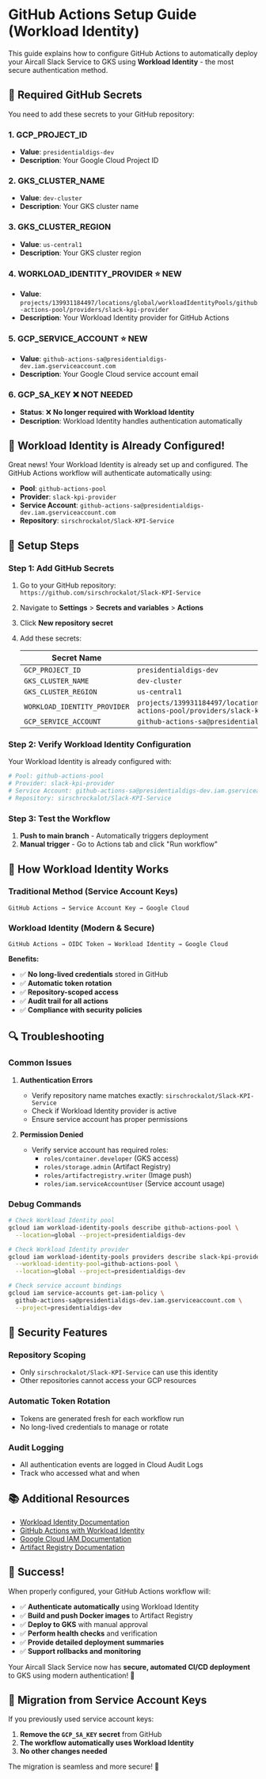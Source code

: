 # GitHub Actions Setup Guide (Workload Identity)

This guide explains how to configure GitHub Actions to automatically deploy your Aircall Slack Service to GKS using **Workload Identity** - the most secure authentication method.

## 🔐 Required GitHub Secrets

You need to add these secrets to your GitHub repository:

### 1. **GCP_PROJECT_ID**
- **Value**: `presidentialdigs-dev`
- **Description**: Your Google Cloud Project ID

### 2. **GKS_CLUSTER_NAME**
- **Value**: `dev-cluster`
- **Description**: Your GKS cluster name

### 3. **GKS_CLUSTER_REGION**
- **Value**: `us-central1`
- **Description**: Your GKS cluster region

### 4. **WORKLOAD_IDENTITY_PROVIDER** ⭐ **NEW**
- **Value**: `projects/139931184497/locations/global/workloadIdentityPools/github-actions-pool/providers/slack-kpi-provider`
- **Description**: Your Workload Identity provider for GitHub Actions

### 5. **GCP_SERVICE_ACCOUNT** ⭐ **NEW**
- **Value**: `github-actions-sa@presidentialdigs-dev.iam.gserviceaccount.com`
- **Description**: Your Google Cloud service account email

### 6. **GCP_SA_KEY** ❌ **NOT NEEDED**
- **Status**: ❌ **No longer required with Workload Identity**
- **Description**: Workload Identity handles authentication automatically

## 🚀 **Workload Identity is Already Configured!**

Great news! Your Workload Identity is already set up and configured. The GitHub Actions workflow will authenticate automatically using:

- **Pool**: `github-actions-pool`
- **Provider**: `slack-kpi-provider`
- **Service Account**: `github-actions-sa@presidentialdigs-dev.iam.gserviceaccount.com`
- **Repository**: `sirschrockalot/Slack-KPI-Service`

## 🔧 Setup Steps

### Step 1: Add GitHub Secrets

1. Go to your GitHub repository: `https://github.com/sirschrockalot/Slack-KPI-Service`
2. Navigate to **Settings** > **Secrets and variables** > **Actions**
3. Click **New repository secret**
4. Add these secrets:

   | Secret Name | Value |
   |-------------|-------|
   | `GCP_PROJECT_ID` | `presidentialdigs-dev` |
   | `GKS_CLUSTER_NAME` | `dev-cluster` |
   | `GKS_CLUSTER_REGION` | `us-central1` |
   | `WORKLOAD_IDENTITY_PROVIDER` | `projects/139931184497/locations/global/workloadIdentityPools/github-actions-pool/providers/slack-kpi-provider` |
   | `GCP_SERVICE_ACCOUNT` | `github-actions-sa@presidentialdigs-dev.iam.gserviceaccount.com` |

### Step 2: Verify Workload Identity Configuration

Your Workload Identity is already configured with:

```bash
# Pool: github-actions-pool
# Provider: slack-kpi-provider  
# Service Account: github-actions-sa@presidentialdigs-dev.iam.gserviceaccount.com
# Repository: sirschrockalot/Slack-KPI-Service
```

### Step 3: Test the Workflow

1. **Push to main branch** - Automatically triggers deployment
2. **Manual trigger** - Go to Actions tab and click "Run workflow"

## 🎯 How Workload Identity Works

### **Traditional Method (Service Account Keys)**
```
GitHub Actions → Service Account Key → Google Cloud
```

### **Workload Identity (Modern & Secure)**
```
GitHub Actions → OIDC Token → Workload Identity → Google Cloud
```

**Benefits:**
- ✅ **No long-lived credentials** stored in GitHub
- ✅ **Automatic token rotation**
- ✅ **Repository-scoped access**
- ✅ **Audit trail for all actions**
- ✅ **Compliance with security policies**

## 🔍 Troubleshooting

### Common Issues

1. **Authentication Errors**
   - Verify repository name matches exactly: `sirschrockalot/Slack-KPI-Service`
   - Check if Workload Identity provider is active
   - Ensure service account has proper permissions

2. **Permission Denied**
   - Verify service account has required roles:
     - `roles/container.developer` (GKS access)
     - `roles/storage.admin` (Artifact Registry)
     - `roles/artifactregistry.writer` (Image push)
     - `roles/iam.serviceAccountUser` (Service account usage)

### Debug Commands

```bash
# Check Workload Identity pool
gcloud iam workload-identity-pools describe github-actions-pool \
  --location=global --project=presidentialdigs-dev

# Check Workload Identity provider
gcloud iam workload-identity-pools providers describe slack-kpi-provider \
  --workload-identity-pool=github-actions-pool \
  --location=global --project=presidentialdigs-dev

# Check service account bindings
gcloud iam service-accounts get-iam-policy \
  github-actions-sa@presidentialdigs-dev.iam.gserviceaccount.com \
  --project=presidentialdigs-dev
```

## 🔐 Security Features

### **Repository Scoping**
- Only `sirschrockalot/Slack-KPI-Service` can use this identity
- Other repositories cannot access your GCP resources

### **Automatic Token Rotation**
- Tokens are generated fresh for each workflow run
- No long-lived credentials to manage or rotate

### **Audit Logging**
- All authentication events are logged in Cloud Audit Logs
- Track who accessed what and when

## 📚 Additional Resources

- [Workload Identity Documentation](https://cloud.google.com/iam/docs/workload-identity)
- [GitHub Actions with Workload Identity](https://github.com/google-github-actions/auth#workload-identity-federation)
- [Google Cloud IAM Documentation](https://cloud.google.com/iam/docs)
- [Artifact Registry Documentation](https://cloud.google.com/artifact-registry/docs)

## 🎉 Success!

When properly configured, your GitHub Actions workflow will:
- ✅ **Authenticate automatically** using Workload Identity
- ✅ **Build and push Docker images** to Artifact Registry
- ✅ **Deploy to GKS** with manual approval
- ✅ **Perform health checks** and verification
- ✅ **Provide detailed deployment summaries**
- ✅ **Support rollbacks and monitoring**

Your Aircall Slack Service now has **secure, automated CI/CD deployment** to GKS using modern authentication! 🚀

## 🔄 **Migration from Service Account Keys**

If you previously used service account keys:

1. **Remove the `GCP_SA_KEY` secret** from GitHub
2. **The workflow automatically uses Workload Identity**
3. **No other changes needed**

The migration is seamless and more secure! 🎯

